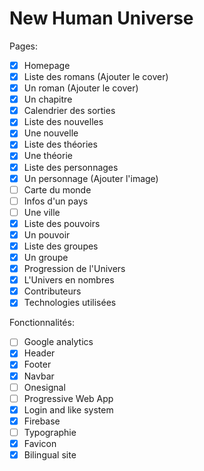# New Human Universe

Pages:
- [X] Homepage
- [X] Liste des romans (Ajouter le cover)
- [X] Un roman (Ajouter le cover)
- [X] Un chapitre
- [X] Calendrier des sorties
- [X] Liste des nouvelles
- [X] Une nouvelle
- [X] Liste des théories
- [X] Une théorie
- [X] Liste des personnages
- [X] Un personnage (Ajouter l'image)
- [ ] Carte du monde
- [ ] Infos d'un pays
- [ ] Une ville
- [X] Liste des pouvoirs
- [X] Un pouvoir
- [X] Liste des groupes
- [X] Un groupe
- [X] Progression de l'Univers
- [X] L'Univers en nombres
- [X] Contributeurs
- [X] Technologies utilisées

Fonctionnalités:
- [ ] Google analytics
- [X] Header
- [X] Footer
- [X] Navbar
- [ ] Onesignal
- [ ] Progressive Web App
- [X] Login and like system
- [X] Firebase
- [ ] Typographie
- [X] Favicon
- [X] Bilingual site
